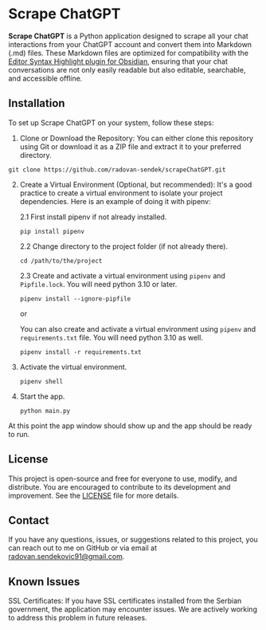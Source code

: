 # Scrape ChatGPT

**Scrape ChatGPT** is a Python application designed to scrape all your chat interactions from your ChatGPT account and convert them into Markdown (.md) files. These Markdown files are optimized for compatibility with the [Editor Syntax Highlight plugin for Obsidian](https://github.com/deathau/cm-editor-syntax-highlight-obsidian), ensuring that your chat conversations are not only easily readable but also editable, searchable, and accessible offline.

## Installation
To set up Scrape ChatGPT on your system, follow these steps:

1. Clone or Download the Repository: You can either clone this repository using Git or download it as a ZIP file and extract it to your preferred directory.
```
git clone https://github.com/radovan-sendek/scrapeChatGPT.git
```
2. Create a Virtual Environment (Optional, but recommended): It's a good practice to create a virtual environment to isolate your project dependencies. Here is an example of doing it with pipenv:

    2.1 First install pipenv if not already installed.
    ```
    pip install pipenv
    ```
    2.2 Change directory to the project folder (if not already there).
    ```
    cd /path/to/the/project
    ```
    2.3 Create and activate a virtual environment using `pipenv` and `Pipfile.lock`. You will need python 3.10 or later.
    ```
    pipenv install --ignore-pipfile
    ``` 
    or
    
    You can also create and activate a virtual environment using `pipenv` and `requirements.txt` file. You will     need python 3.10 as well.
    ```
    pipenv install -r requirements.txt
    ```
3. Activate the virtual environment.
    ```
    pipenv shell
    ```
4. Start the app.
    ```
    python main.py
    ```

At this point the app window should show up and the app should be ready to run.

## License

This project is open-source and free for everyone to use, modify, and distribute. You are encouraged to contribute to its development and improvement. See the [LICENSE](LICENSE) file for more details.

## Contact

If you have any questions, issues, or suggestions related to this project, you can reach out to me on GitHub or via email at radovan.sendekovic91@gmail.com.

## Known Issues

SSL Certificates: If you have SSL certificates installed from the Serbian government, the application may encounter issues. We are actively working to address this problem in future releases.
